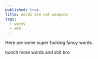 ```yaml
---
published: true
title: words are not weapons
tags:
  - words
  - web
---
```


Here are some super fucking fancy words.

<!--more-->

bunch more words and shit bro
